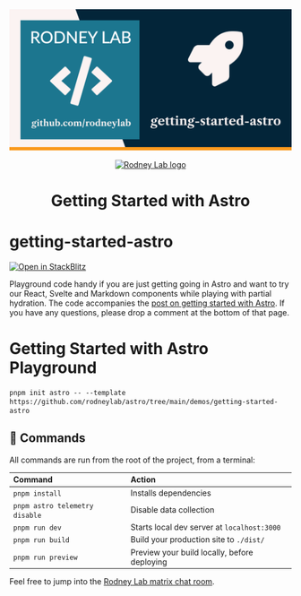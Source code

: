 <img src="./images/rodneylab-github-getting-started-astro.png" alt="Rodney Lab getting-started-astro Github banner">

<p align="center">
  <a aria-label="Open Rodney Lab site" href="https://rodneylab.com" rel="nofollow noopener noreferrer">
    <img alt="Rodney Lab logo" src="https://rodneylab.com/assets/icon.png" width="60" />
  </a>
</p>
<h1 align="center">
  Getting Started with Astro
</h1>

# getting-started-astro

[![Open in StackBlitz](https://developer.stackblitz.com/img/open_in_stackblitz.svg)](https://stackblitz.com/github/rodneylab/astro/tree/main/demos/getting-started-astro)

Playground code handy if you are just getting going in Astro and want to try our React, Svelte and Markdown components while playing with partial hydration. The code accompanies the <a aria-label="Open Rodney Lab blog post on getting started with Astro" href="https://rodneylab.com/getting-started-astro/">post on getting started with Astro</a>. If you have any questions, please drop a comment at the bottom of that page.

# Getting Started with Astro Playground

```
pnpm init astro -- --template https://github.com/rodneylab/astro/tree/main/demos/getting-started-astro
```

## 🧞 Commands

All commands are run from the root of the project, from a terminal:

| Command                        | Action                                       |
| :----------------------------- | :------------------------------------------- |
| `pnpm install`                 | Installs dependencies                        |
| `pnpm astro telemetry disable` | Disable data collection                      |
| `pnpm run dev`                 | Starts local dev server at `localhost:3000`  |
| `pnpm run build`               | Build your production site to `./dist/`      |
| `pnpm run preview`             | Preview your build locally, before deploying |

Feel free to jump into the [Rodney Lab matrix chat room](https://matrix.to/#/%23rodney:matrix.org).
